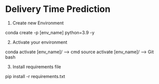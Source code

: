 # Delivery Time Prediction

1. Create new Environment

conda create -p [env_name] python=3.9 -y

2. Activate your environment

conda activate [env_name]/ --> cmd
source activate [env_name]/ --> Git bash

3. Install requirements file

pip install -r requirements.txt